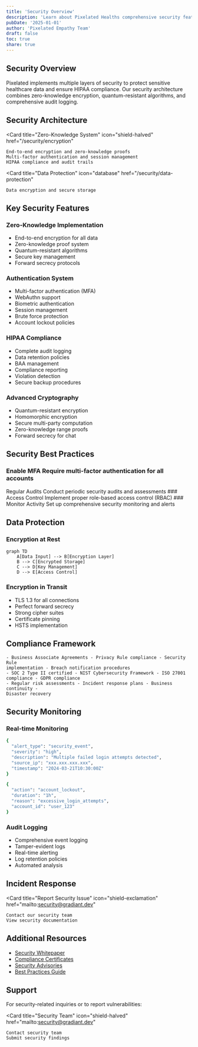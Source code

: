 ```yaml
---
title: 'Security Overview'
description: 'Learn about Pixelated Healths comprehensive security features and compliance measures'
pubDate: '2025-01-01'
author: 'Pixelated Empathy Team'
draft: false
toc: true
share: true
---
```


## Security Overview

Pixelated implements multiple layers of security to protect sensitive healthcare data and ensure HIPAA compliance. Our security architecture combines zero-knowledge encryption, quantum-resistant algorithms, and comprehensive audit logging.

## Security Architecture

  <Card
    title="Zero-Knowledge System"
    icon="shield-halved"
    href="/security/encryption"
  >
    End-to-end encryption and zero-knowledge proofs
    Multi-factor authentication and session management
    HIPAA compliance and audit trails
  <Card
    title="Data Protection"
    icon="database"
    href="/security/data-protection"
  >
    Data encryption and secure storage

## Key Security Features

### Zero-Knowledge Implementation


- End-to-end encryption for all data
- Zero-knowledge proof system
- Quantum-resistant algorithms
- Secure key management
- Forward secrecy protocols

### Authentication System


- Multi-factor authentication (MFA)
- WebAuthn support
- Biometric authentication
- Session management
- Brute force protection
- Account lockout policies

### HIPAA Compliance


- Complete audit logging
- Data retention policies
- BAA management
- Compliance reporting
- Violation detection
- Secure backup procedures

### Advanced Cryptography


- Quantum-resistant encryption
- Homomorphic encryption
- Secure multi-party computation
- Zero-knowledge range proofs
- Forward secrecy for chat

## Security Best Practices

  ### Enable MFA Require multi-factor authentication for all accounts ###
  Regular Audits Conduct periodic security audits and assessments ### Access
  Control Implement proper role-based access control (RBAC) ### Monitor Activity
  Set up comprehensive security monitoring and alerts

## Data Protection

### Encryption at Rest

```mermaid
graph TD
    A[Data Input] --> B[Encryption Layer]
    B --> C[Encrypted Storage]
    C --> D[Key Management]
    D --> E[Access Control]
```

### Encryption in Transit

- TLS 1.3 for all connections
- Perfect forward secrecy
- Strong cipher suites
- Certificate pinning
- HSTS implementation

## Compliance Framework

    - Business Associate Agreements - Privacy Rule compliance - Security Rule
    implementation - Breach notification procedures
    - SOC 2 Type II certified - NIST Cybersecurity Framework - ISO 27001
    compliance - GDPR compliance
    - Regular risk assessments - Incident response plans - Business continuity -
    Disaster recovery

## Security Monitoring

### Real-time Monitoring

```bash Alert Example
{
  "alert_type": "security_event",
  "severity": "high",
  "description": "Multiple failed login attempts detected",
  "source_ip": "xxx.xxx.xxx.xxx",
  "timestamp": "2024-03-21T10:30:00Z"
}
```

```bash Response Action
{
  "action": "account_lockout",
  "duration": "1h",
  "reason": "excessive_login_attempts",
  "account_id": "user_123"
}
```


### Audit Logging

- Comprehensive event logging
- Tamper-evident logs
- Real-time alerting
- Log retention policies
- Automated analysis

## Incident Response

  <Card
    title="Report Security Issue"
    icon="shield-exclamation"
    href="mailto:security@gradiant.dev"
  >
    Contact our security team
    View security documentation

## Additional Resources

- [Security Whitepaper](/security/whitepaper)
- [Compliance Certificates](/security/certificates)
- [Security Advisories](/security/advisories)
- [Best Practices Guide](/security/best-practices)

## Support

For security-related inquiries or to report vulnerabilities:

  <Card
    title="Security Team"
    icon="shield-halved"
    href="mailto:security@gradiant.dev"
  >
    Contact security team
    Submit security findings
